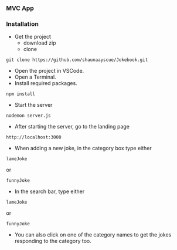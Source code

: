 ### MVC App

### Installation

- Get the project
  - download zip
  - clone
```
git clone https://github.com/shaunaayscue/Jokebook.git
```

- Open the project in VSCode.
- Open a Terminal.
- Install required packages.
```
npm install
```
- Start the server
```
nodemon server.js
```
- After starting the server, go to the landing page
```
http://localhost:3000
```
- When adding a new joke, in the category box type either
```
lameJoke
```
 or 
 ```
funnyJoke
```

- In the search bar, type either
```
lameJoke
```
 or 
 ```
funnyJoke
```

- You can also click on one of the category names to get the jokes responding to the category too.
